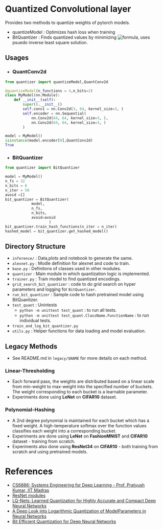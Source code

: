 # Quantized Convolutional layer

Provides two methods to quantize weights of pytorch models.
- quantizeModel : Optimizes hash loss when training
- BitQuantizer : Finds quantized values by minimizing ![formula](https://render.githubusercontent.com/render/math?math=$E[(q(w)-w)^2]$), uses psuedo inverse least square solution.

## Usages

- ### QuantConv2d

```py
from quantizer import quantizeModel,QuantConv2d

@quantizeModel(n_functions = 4,n_bits=2)
class MyModel(nn.Module):
    def __init__(self):
        super().__init__()
        self.conv1 = nn.Conv2d(3, 64, kernel_size=3, )
        self.encoder = nn.Sequential(
            nn.Conv2d(64, 64, kernel_size=3, ),
            nn.Conv2d(64, 64, kernel_size=3, )
        )

model = MyModel()
isinstance(model.encoder[0],QuantConv2d)
True
```
- ### BitQuantizer

```py
from quantizer import BitQuantizer

model = MyModel()
n_fs = 32
n_bits = 6
n_iter = 50
avoid =[]
bit_quantizer = BitQuantizer(
            model,
            n_fs,
            n_bits,
            avoid=avoid
                    )
bit_quantizer.train_hash_functions(n_iter = n_iter)
hashed_model = bit_quantizer.get_hashed_model()

```

## Directory Structure

- `inference/` : Data,plots and notebook to generate the same.
- `alexnet.py` : Modle definition for alexnet and code to train.
- `base.py` : Definitons of classes used in other modules.
- `quantizer` : Main module in which quantization logic is implemented.
- `trainer.py` : Train model to find quantized encodings.
- `grid_search_bit_quantizer` : code to do grid search on hyper parameters and logging for `BitQuantizer`.
- `run_bit_quantizer` : Sample code to hash pretrained model using BitQuantizer.
- `test_quant` : Unintests
    - `python -m unittest test_quant` : to run all tests.
    - `python -m unittest test_quant.ClassName.FunctionName` : to run individual tests.
- `train_and_log_bit_quantizer.py`
- `utils.py` : Helper functions for data loading and model evaluation.


## Legacy Methods

- See README.md in `legacy/$NAME` for more details on each method.

### Linear-Thresholding
- Each forward pass, the weights are distributed based on a linear scale from min-weight to max-weight into the specified number of buckets. The weight corresponding to each bucket is a learnable parameter.
- Experiments done using **LeNet** on **CIFAR10** dataset.

### Polynomial-Hashing
- A 2nd degree polynomial is maintained for each bucket which has a fixed weight. A high-temperature softmax over the function values classifies each weight into a corresponding bucket.
- Experiments are done using **LeNet** on **FashionMNIST** and **CIFAR10** dataset - training from scratch.
- Experiments also done using **ResNet34** on **CIFAR10** - both training from scratch and using pretrained models.

# References
- [CS6886: Systems Engineering for Deep Learning - Prof. Pratyush Kumar, IIT Madras](https://www.cse.iitm.ac.in/~pratyush/CS6886_SysDL.html)
- [ResNet modules](https://github.com/akamaster/pytorch_resnet_cifar10)
- [LQ-Nets: Learned Quantization for Highly Accurate and Compact Deep Neural Networks](https://arxiv.org/abs/1807.10029)
- [A Deep Look into Logarithmic Quantization of ModelParameters in Neural Networks](https://dl.acm.org/doi/pdf/10.1145/3291280.3291800)
- [Bit Efficient Quantization for Deep Neural Networks](https://arxiv.org/pdf/1910.04877.pdf)
